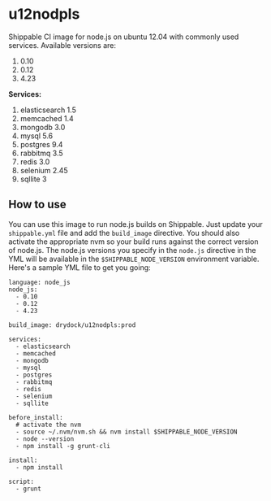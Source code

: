 u12nodpls
================

Shippable CI image for node.js on ubuntu 12.04 with commonly used services. Available versions are:

1. 0.10
2. 0.12
3. 4.23

**Services:**

1. elasticsearch 1.5 
2. memcached 1.4 
3. mongodb 3.0 
4. mysql 5.6 
5. postgres 9.4 
6. rabbitmq 3.5 
7. redis 3.0 
8. selenium 2.45 
9. sqllite 3 

## How to use
You can use this image to run node.js builds on Shippable. Just update your
`shippable.yml` file and add the `build_image` directive. You should also
activate the appropriate nvm so your build runs against the
correct version of node.js. The node.js versions you specify in the `node.js`
directive in the YML will be available in the `$SHIPPABLE_NODE_VERSION` environment variable. Here's a sample YML file to get you going:

````
language: node_js
node_js:
  - 0.10
  - 0.12
  - 4.23

build_image: drydock/u12nodpls:prod

services:
  - elasticsearch
  - memcached
  - mongodb
  - mysql
  - postgres
  - rabbitmq
  - redis
  - selenium
  - sqllite

before_install:
  # activate the nvm
  - source ~/.nvm/nvm.sh && nvm install $SHIPPABLE_NODE_VERSION
  - node --version
  - npm install -g grunt-cli

install:
  - npm install

script:
  - grunt

````

